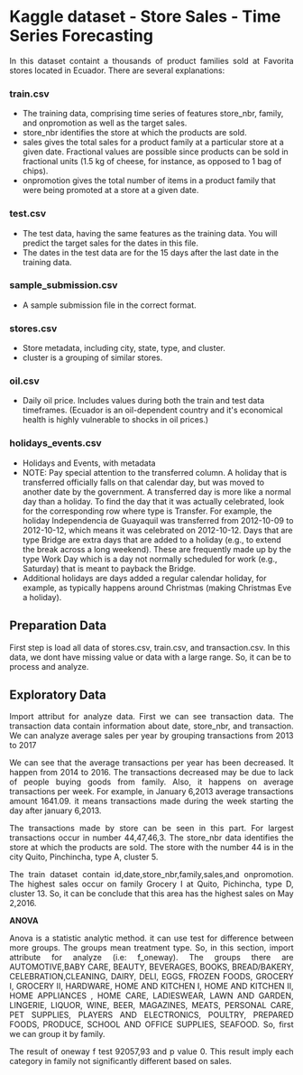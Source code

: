 # Kaggle dataset - Store Sales - Time Series Forecasting
<p align='justify'>In this dataset containt a thousands of product families sold at Favorita stores located in Ecuador. There are several explanations:
<h3> train.csv</h3>
<ul>
  <li>The training data, comprising time series of features store_nbr, family, and onpromotion as well as the target sales.</li>
  <li>store_nbr identifies the store at which the products are sold.</li>
  <li>sales gives the total sales for a product family at a particular store at a given date. Fractional values are possible since products can be sold in fractional units (1.5 kg of cheese, for instance, as opposed to 1 bag of chips).</li>
  <li>onpromotion gives the total number of items in a product family that were being promoted at a store at a given date.</li>
</ul>
<h3>test.csv</h3>
<ul>
  <li>The test data, having the same features as the training data. You will predict the target sales for the dates in this file.</li>
  <li>The dates in the test data are for the 15 days after the last date in the training data.</li>
</ul>
<h3>sample_submission.csv</h3>
<ul>
  <li>A sample submission file in the correct format.</li>
</ul>
<h3>stores.csv</h3>
<ul>
  <li>Store metadata, including city, state, type, and cluster.</li>
  <li>cluster is a grouping of similar stores.</li>
</ul>
<h3>oil.csv</h3>
<ul>
  <li>Daily oil price. Includes values during both the train and test data timeframes. (Ecuador is an oil-dependent country and it's economical health is highly vulnerable to shocks in oil prices.)</li>
</ul>
<h3>holidays_events.csv</h3>
<ul>
  <li>Holidays and Events, with metadata</li>
  <li>NOTE: Pay special attention to the transferred column. A holiday that is transferred officially falls on that calendar day, but was moved to another date by the government. A transferred day is more like a normal day than a holiday. To find the day that it was actually celebrated, look for the corresponding row where type is Transfer. For example, the holiday Independencia de Guayaquil was transferred from 2012-10-09 to 2012-10-12, which means it was celebrated on 2012-10-12. Days that are type Bridge are extra days that are added to a holiday (e.g., to extend the break across a long weekend). These are frequently made up by the type Work Day which is a day not normally scheduled for work (e.g., Saturday) that is meant to payback the Bridge.</li>
<li>Additional holidays are days added a regular calendar holiday, for example, as typically happens around Christmas (making Christmas Eve a holiday).</li>
</ul>
<h2> Preparation Data </h2>
<p>First step is load all data of stores.csv, train.csv, and transaction.csv. In this data, we dont have missing value or data with a large range. So, it can be to process and analyze.</p>
<img1>

<h2>Exploratory Data</h2>
<p align='justify'>Import attribut for analyze data. First we can see transaction data. The transaction data contain information about date, store_nbr, and transaction. We can analyze average sales per year by grouping transactions from 2013 to 2017</p>

<img2>
  
<p align='justify'>We can see that the average transactions per year has been decreased. It happen from 2014 to 2016. The transactions decreased may be due to lack of people buying goods from family. Also, it happens on average transactions per week. For example, in January 6,2013 average transactions amount 1641.09. it means transactions made during the week starting the day after january 6,2013.</p>
  
<img3>
<img4>

<p align='justify'>The transactions made by store can be seen in this part. For largest transactions occur in number 44,47,46,3. The store_nbr data identifies the store at which the products are sold. The store with the number 44 is in the city Quito, Pinchincha, type A, cluster 5.</p>

<img5>
<img6>

<p align='justify'>The train dataset contain id,date,store_nbr,family,sales,and onpromotion. The highest sales occur on family Grocery I at Quito, Pichincha, type D, cluster 13. So, it can be conclude that this area has the highest sales on May 2,2016.</p> 

  <img7> 
  
<p><b>ANOVA</b></p>
<p align='justify'>Anova is a statistic analytic method. it can use test for difference between more groups. The groups mean treatment type. So, in this section, import attribute for analyze (i.e:  f_oneway). The groups there are AUTOMOTIVE,BABY CARE, BEAUTY, BEVERAGES, BOOKS, BREAD/BAKERY, CELEBRATION,CLEANING, DAIRY, DELI, EGGS,  FROZEN FOODS, GROCERY I, GROCERY II, HARDWARE, HOME AND KITCHEN I, HOME AND KITCHEN II, HOME APPLIANCES	, HOME CARE, LADIESWEAR, LAWN AND GARDEN, LINGERIE, LIQUOR, WINE, BEER, MAGAZINES, MEATS, PERSONAL CARE, PET SUPPLIES, PLAYERS AND ELECTRONICS, POULTRY, PREPARED FOODS, PRODUCE, SCHOOL AND OFFICE SUPPLIES, SEAFOOD. So, first we can group it by family.</p>
    
<img8>

 <p align='justify'>The result of oneway f test 92057,93 and p value 0. This result imply each category in family not significantly different based on sales. </p>
  
<img9>
